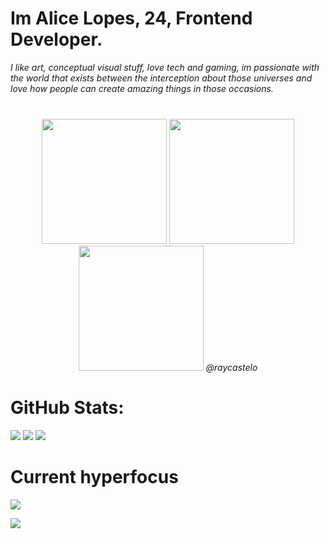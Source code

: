 <h1> Im Alice Lopes, 24, Frontend Developer. </h1>
<i>I like art, conceptual visual stuff, love tech and gaming, im passionate with the world that exists between the interception about those universes and love how people can create amazing things in those occasions.</i>

###

<br clear="both">

<div align="center">
  <img height="200" src="https://i.ibb.co/YB0Zqc9/042d3853-8e9b-4c4e-8971-36285c83c9e2-1.jpg"  />
  <img height="200" src="https://i.ibb.co/y8vdb31/70d314f9-6dcd-4832-b6ff-c7f239c8d85e.jpg"  />
  <img height="200" src="https://64.media.tumblr.com/11695caa81a7acb4ec7b42b8881a6651/tumblr_p1cd71SzWV1v4oerqo1_1280.jpg" />
  <i>@raycastelo</i>
</div>

###
# GitHub Stats:
![](https://github-readme-stats.vercel.app/api?username=alicelopes47&theme=graywhite&hide_border=true&include_all_commits=false&count_private=false)
![](https://github-readme-stats.vercel.app/api/top-langs/?username=alicelopes47&theme=graywhite&hide_border=true&include_all_commits=true&count_private=false&layout=compact)
![](https://github-readme-streak-stats.herokuapp.com/?user=alicelopes47&theme=graywhite&hide_border=true)
###
# Current hyperfocus
![](https://github-contributor-stats.vercel.app/api?username=alicelopes47&limit=5&theme=chalk&combine_all_yearly_contributions=true)

[![](https://visitcount.itsvg.in/api?id=alicelopes47&icon=0&color=0)](https://visitcount.itsvg.in)

<!-- Proudly created with GPRM ( https://gprm.itsvg.in ) -->
